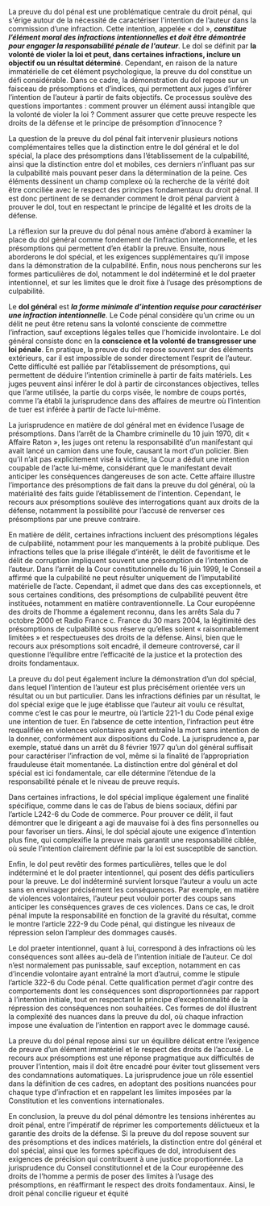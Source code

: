 La preuve du dol pénal est une problématique centrale du droit pénal, qui s'érige autour de la nécessité de caractériser l'intention de l’auteur dans la commission d’une infraction. Cette intention, appelée « dol », ***constitue l’élément moral des infractions intentionnelles et doit être démontrée pour engager la responsabilité pénale de l'auteur***. Le dol se définit par **la volonté de violer la loi et peut, dans certaines infractions, inclure un objectif ou un résultat déterminé**. Cependant, en raison de la nature immatérielle de cet élément psychologique, la preuve du dol constitue un défi considérable. Dans ce cadre, la démonstration du dol repose sur un faisceau de présomptions et d’indices, qui permettent aux juges d’inférer l’intention de l’auteur à partir de faits objectifs. Ce processus soulève des questions importantes : comment prouver un élément aussi intangible que la volonté de violer la loi ? Comment assurer que cette preuve respecte les droits de la défense et le principe de présomption d’innocence ?

La question de la preuve du dol pénal fait intervenir plusieurs notions complémentaires telles que la distinction entre le dol général et le dol spécial, la place des présomptions dans l’établissement de la culpabilité, ainsi que la distinction entre dol et mobiles, ces derniers n’influant pas sur la culpabilité mais pouvant peser dans la détermination de la peine. Ces éléments dessinent un champ complexe où la recherche de la vérité doit être conciliée avec le respect des principes fondamentaux du droit pénal. Il est donc pertinent de se demander comment le droit pénal parvient à prouver le dol, tout en respectant le principe de légalité et les droits de la défense.

La réflexion sur la preuve du dol pénal nous amène d’abord à examiner la place du dol général comme fondement de l’infraction intentionnelle, et les présomptions qui permettent d’en établir la preuve. Ensuite, nous aborderons le dol spécial, et les exigences supplémentaires qu’il impose dans la démonstration de la culpabilité. Enfin, nous nous pencherons sur les formes particulières de dol, notamment le dol indéterminé et le dol praeter intentionnel, et sur les limites que le droit fixe à l’usage des présomptions de culpabilité.

Le **dol général** est ***la forme minimale d’intention requise pour caractériser une infraction intentionnelle***. Le Code pénal considère qu’un crime ou un délit ne peut être retenu sans la volonté consciente de commettre l’infraction, sauf exceptions légales telles que l’homicide involontaire. Le dol général consiste donc en la **conscience et la volonté de transgresser une loi pénale**. En pratique, la preuve du dol repose souvent sur des éléments extérieurs, car il est impossible de sonder directement l’esprit de l’auteur. Cette difficulté est palliée par l’établissement de présomptions, qui permettent de déduire l’intention criminelle à partir de faits matériels. Les juges peuvent ainsi inférer le dol à partir de circonstances objectives, telles que l’arme utilisée, la partie du corps visée, le nombre de coups portés, comme l’a établi la jurisprudence dans des affaires de meurtre où l’intention de tuer est inférée à partir de l’acte lui-même.

La jurisprudence en matière de dol général met en évidence l’usage de présomptions. Dans l’arrêt de la Chambre criminelle du 10 juin 1970, dit « Affaire Raton », les juges ont retenu la responsabilité d’un manifestant qui avait lancé un camion dans une foule, causant la mort d’un policier. Bien qu’il n’ait pas explicitement visé la victime, la Cour a déduit une intention coupable de l’acte lui-même, considérant que le manifestant devait anticiper les conséquences dangereuses de son acte. Cette affaire illustre l’importance des présomptions de fait dans la preuve du dol général, où la matérialité des faits guide l’établissement de l’intention. Cependant, le recours aux présomptions soulève des interrogations quant aux droits de la défense, notamment la possibilité pour l’accusé de renverser ces présomptions par une preuve contraire.

En matière de délit, certaines infractions incluent des présomptions légales de culpabilité, notamment pour les manquements à la probité publique. Des infractions telles que la prise illégale d’intérêt, le délit de favoritisme et le délit de corruption impliquent souvent une présomption de l’intention de l’auteur. Dans l’arrêt de la Cour constitutionnelle du 16 juin 1999, le Conseil a affirmé que la culpabilité ne peut résulter uniquement de l’imputabilité matérielle de l’acte. Cependant, il admet que dans des cas exceptionnels, et sous certaines conditions, des présomptions de culpabilité peuvent être instituées, notamment en matière contraventionnelle. La Cour européenne des droits de l’homme a également reconnu, dans les arrêts Sala du 7 octobre 2000 et Radio France c. France du 30 mars 2004, la légitimité des présomptions de culpabilité sous réserve qu’elles soient « raisonnablement limitées » et respectueuses des droits de la défense. Ainsi, bien que le recours aux présomptions soit encadré, il demeure controversé, car il questionne l’équilibre entre l’efficacité de la justice et la protection des droits fondamentaux.

La preuve du dol peut également inclure la démonstration d’un dol spécial, dans lequel l’intention de l’auteur est plus précisément orientée vers un résultat ou un but particulier. Dans les infractions définies par un résultat, le dol spécial exige que le juge établisse que l’auteur ait voulu ce résultat, comme c’est le cas pour le meurtre, où l’article 221-1 du Code pénal exige une intention de tuer. En l’absence de cette intention, l’infraction peut être requalifiée en violences volontaires ayant entraîné la mort sans intention de la donner, conformément aux dispositions du Code. La jurisprudence a, par exemple, statué dans un arrêt du 8 février 1977 qu’un dol général suffisait pour caractériser l’infraction de vol, même si la finalité de l’appropriation frauduleuse était momentanée. La distinction entre dol général et dol spécial est ici fondamentale, car elle détermine l’étendue de la responsabilité pénale et le niveau de preuve requis.

Dans certaines infractions, le dol spécial implique également une finalité spécifique, comme dans le cas de l’abus de biens sociaux, défini par l’article L242-6 du Code de commerce. Pour prouver ce délit, il faut démontrer que le dirigeant a agi de mauvaise foi à des fins personnelles ou pour favoriser un tiers. Ainsi, le dol spécial ajoute une exigence d’intention plus fine, qui complexifie la preuve mais garantit une responsabilité ciblée, où seule l’intention clairement définie par la loi est susceptible de sanction.

Enfin, le dol peut revêtir des formes particulières, telles que le dol indéterminé et le dol praeter intentionnel, qui posent des défis particuliers pour la preuve. Le dol indéterminé survient lorsque l’auteur a voulu un acte sans en envisager précisément les conséquences. Par exemple, en matière de violences volontaires, l’auteur peut vouloir porter des coups sans anticiper les conséquences graves de ces violences. Dans ce cas, le droit pénal impute la responsabilité en fonction de la gravité du résultat, comme le montre l’article 222-9 du Code pénal, qui distingue les niveaux de répression selon l’ampleur des dommages causés.

Le dol praeter intentionnel, quant à lui, correspond à des infractions où les conséquences sont allées au-delà de l’intention initiale de l’auteur. Ce dol n’est normalement pas punissable, sauf exception, notamment en cas d’incendie volontaire ayant entraîné la mort d’autrui, comme le stipule l’article 322-6 du Code pénal. Cette qualification permet d’agir contre des comportements dont les conséquences sont disproportionnées par rapport à l’intention initiale, tout en respectant le principe d’exceptionnalité de la répression des conséquences non souhaitées. Ces formes de dol illustrent la complexité des nuances dans la preuve du dol, où chaque infraction impose une évaluation de l’intention en rapport avec le dommage causé.

La preuve du dol pénal repose ainsi sur un équilibre délicat entre l’exigence de preuve d’un élément immatériel et le respect des droits de l’accusé. Le recours aux présomptions est une réponse pragmatique aux difficultés de prouver l’intention, mais il doit être encadré pour éviter tout glissement vers des condamnations automatiques. La jurisprudence joue un rôle essentiel dans la définition de ces cadres, en adoptant des positions nuancées pour chaque type d’infraction et en rappelant les limites imposées par la Constitution et les conventions internationales.

En conclusion, la preuve du dol pénal démontre les tensions inhérentes au droit pénal, entre l’impératif de réprimer les comportements délictueux et la garantie des droits de la défense. Si la preuve du dol repose souvent sur des présomptions et des indices matériels, la distinction entre dol général et dol spécial, ainsi que les formes spécifiques de dol, introduisent des exigences de précision qui contribuent à une justice proportionnée. La jurisprudence du Conseil constitutionnel et de la Cour européenne des droits de l’homme a permis de poser des limites à l’usage des présomptions, en réaffirmant le respect des droits fondamentaux. Ainsi, le droit pénal concilie rigueur et équité